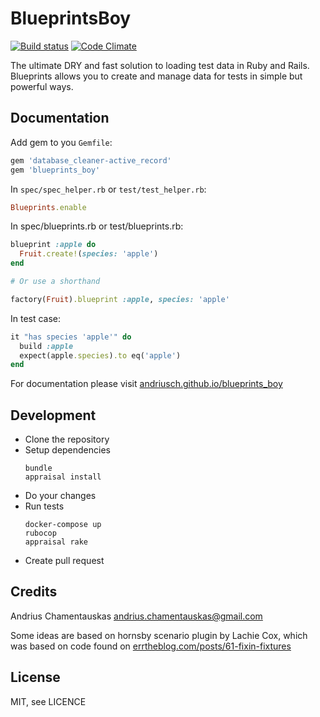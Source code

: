 # BlueprintsBoy

[![Build status](https://github.com/andriusch/blueprints_boy/actions/workflows/ruby.yml/badge.svg)](https://github.com/andriusch/blueprints_boy/actions/workflows/ruby.yml)
[![Code Climate](https://codeclimate.com/github/andriusch/blueprints_boy/badges/gpa.svg)](https://codeclimate.com/github/andriusch/blueprints_boy/badges)

The ultimate DRY and fast solution to loading test data in Ruby and Rails. Blueprints allows you to create and manage 
data for tests in simple but powerful ways.

## Documentation

Add gem to you `Gemfile`:
```ruby
gem 'database_cleaner-active_record'
gem 'blueprints_boy'
```

In `spec/spec_helper.rb` or `test/test_helper.rb`:

```ruby
Blueprints.enable
```

In spec/blueprints.rb or test/blueprints.rb:

```ruby
blueprint :apple do
  Fruit.create!(species: 'apple')
end

# Or use a shorthand

factory(Fruit).blueprint :apple, species: 'apple'
```

In test case:

```ruby
it "has species 'apple'" do
  build :apple
  expect(apple.species).to eq('apple')
end
```

For documentation please visit [andriusch.github.io/blueprints_boy](http://andriusch.github.io/blueprints_boy)

## Development

* Clone the repository
* Setup dependencies
  ```shell
  bundle
  appraisal install
  ```
* Do your changes
* Run tests
  ```
  docker-compose up
  rubocop
  appraisal rake
  ```
* Create pull request

## Credits

Andrius Chamentauskas <andrius.chamentauskas@gmail.com>

Some ideas are based on hornsby scenario plugin by Lachie Cox, which was based on code found on 
[errtheblog.com/posts/61-fixin-fixtures](http://errtheblog.com/posts/61-fixin-fixtures)

## License

MIT, see LICENCE
